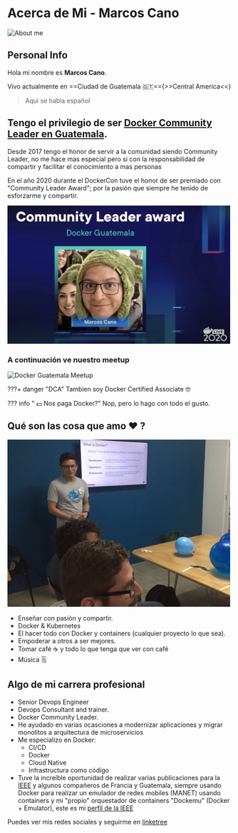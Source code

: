 # Acerca de Mi - Marcos Cano

<img src="assets/images/me.png" class="center" alt="About me" style="width:300px;">

## Personal Info
Hola mi nombre es **Marcos Cano**.

Vivo actualmente en ==Ciudad de  Guatemala 🇬🇹=={>>Central America<<}
> Aqui se habla español




## Tengo el privilegio de ser [Docker Community Leader en Guatemala](https://www.meetup.com/Docker-Guatemala).

Desde 2017 tengo el honor de servir a la comunidad siendo Community Leader, no me hace mas especial pero si con la responsabilidad de compartir y facilitar el conocimiento a mas personas

En el año 2020 durante el DockerCon tuve el honor de ser premiado con "Community Leader Award"; por la pasión que siempre he tenido de esforzarme y compartir.

<img src="assets/images/com_leader.png" class="center" alt="DockerCon CL Award" style="width:500px;">



### A continuación ve nuestro meetup
<img src="assets/images/dockergt.png" class="center" alt="Docker Guatemala Meetup" style="width:500px;">

???+ danger "DCA"
    Tambien soy Docker Certified Associate 🤓

??? info " 💵 Nos paga Docker?"
    Nop, pero lo hago con todo el gusto.

## Qué son las cosa que amo ❤️ ?

<img src="assets/images/teachdocker.png" class="center" alt="Docker" style="width:500px;">


- Enseñar con pasiòn y compartir.
- Docker & Kubernetes
- El hacer todo con Docker y containers (cualquier proyecto lo que sea).
- Empoderar a otros a ser mejores.
- Tomar café ☕️ y todo lo que tenga que ver con café
- Música 🗒


## Algo de mi carrera profesional

- Senior Devops Engineer
- Devops Consultant and trainer.
- Docker Community Leader.
- He ayudado en varias ocasciones a modernizar aplicaciones y migrar monolitos a arquitectura de microservicios
- Me especializo en Docker:
    - CI/CD
    - Docker
    - Cloud Native
    - Infrastructura como código
- Tuve la increíble oportunidad de realizar varias publicaciones para la [IEEE](https://www.ieee.org/) y algunos compañeros de Francia y Guatemala, siempre usando Docker para realizar un emulador de redes mobiles (MANET) usando containers y mi "propio" orquestador de containers "Dockemu" (Docker + Emulator), este es mi [perfil de la IEEE](https://ieeexplore.ieee.org/author/37085420823)


Puedes ver mis redes sociales y seguirme en [linketree](https://linktr.ee/marcoscano)


